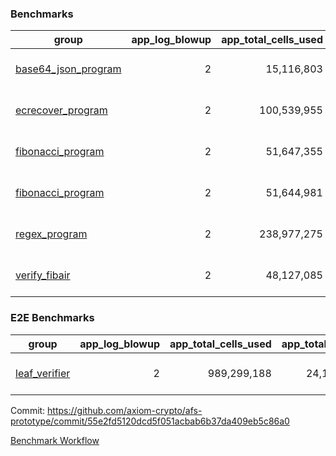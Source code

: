 ### Benchmarks
| group | app_log_blowup | app_total_cells_used | app_total_cycles | app_total_proof_time_ms | leaf_log_blowup | leaf_total_cells_used | leaf_total_cycles | leaf_total_proof_time_ms | instance | alloc |
|---|---|---|---|---|---|---|---|---|---|---|
| [ base64_json_program ](https://github.com/axiom-crypto/afs-prototype/blob/gh-pages/benchmarks-pr/966/individual/base64_json-2-2-1048476-64cpu-linux-arm64-mimalloc.md) | <div style='text-align: right'> 2 </div>  | <div style='text-align: right'> 15,116,803 </div>  | <div style='text-align: right'> 217,347 </div>  | <span style='color: green'>(-16.0 [-0.6%])</span><div style='text-align: right'> 2,621.0 </div>  | <div style='text-align: right'> - </div>  | <div style='text-align: right'> - </div>  | <div style='text-align: right'> - </div>  | <div style='text-align: right'> - </div>  | 64cpu-linux-arm64 | mimalloc |
| [ ecrecover_program ](https://github.com/axiom-crypto/afs-prototype/blob/gh-pages/benchmarks-pr/966/individual/ecrecover-2-2-1048476-64cpu-linux-arm64-mimalloc.md) | <div style='text-align: right'> 2 </div>  | <div style='text-align: right'> 100,539,955 </div>  | <div style='text-align: right'> 1,502,571 </div>  | <span style='color: red'>(+126.0 [+1.2%])</span><div style='text-align: right'> 10,526.0 </div>  | <div style='text-align: right'> - </div>  | <div style='text-align: right'> - </div>  | <div style='text-align: right'> - </div>  | <div style='text-align: right'> - </div>  | 64cpu-linux-arm64 | mimalloc |
| [ fibonacci_program ](https://github.com/axiom-crypto/afs-prototype/blob/gh-pages/benchmarks-pr/966/individual/fibonacci-2-2-1048476-64cpu-linux-arm64-mimalloc.md) | <div style='text-align: right'> 2 </div>  | <div style='text-align: right'> 51,647,355 </div>  | <div style='text-align: right'> 1,500,219 </div>  | <span style='color: green'>(-47.0 [-0.7%])</span><div style='text-align: right'> 6,596.0 </div>  | <div style='text-align: right'> - </div>  | <div style='text-align: right'> - </div>  | <div style='text-align: right'> - </div>  | <div style='text-align: right'> - </div>  | 64cpu-linux-arm64 | mimalloc |
| [ fibonacci_program ](https://github.com/axiom-crypto/afs-prototype/blob/gh-pages/benchmarks-pr/966/individual/fibonacci-2-2-1048476-64cpu-linux-x64-jemalloc.md) | <div style='text-align: right'> 2 </div>  | <div style='text-align: right'> 51,644,981 </div>  | <div style='text-align: right'> 1,500,219 </div>  | <span style='color: red'>(+49.0 [+0.7%])</span><div style='text-align: right'> 7,161.0 </div>  | <div style='text-align: right'> - </div>  | <div style='text-align: right'> - </div>  | <div style='text-align: right'> - </div>  | <div style='text-align: right'> - </div>  | 64cpu-linux-x64 | jemalloc |
| [ regex_program ](https://github.com/axiom-crypto/afs-prototype/blob/gh-pages/benchmarks-pr/966/individual/regex-2-2-1048476-64cpu-linux-arm64-mimalloc.md) | <div style='text-align: right'> 2 </div>  | <div style='text-align: right'> 238,977,275 </div>  | <div style='text-align: right'> 4,190,904 </div>  | <span style='color: green'>(-717.0 [-2.6%])</span><div style='text-align: right'> 26,468.0 </div>  | <div style='text-align: right'> - </div>  | <div style='text-align: right'> - </div>  | <div style='text-align: right'> - </div>  | <div style='text-align: right'> - </div>  | 64cpu-linux-arm64 | mimalloc |
| [ verify_fibair ](https://github.com/axiom-crypto/afs-prototype/blob/gh-pages/benchmarks-pr/966/individual/verify_fibair-2-2-1048476-64cpu-linux-arm64-mimalloc.md) | <div style='text-align: right'> 2 </div>  | <div style='text-align: right'> 48,127,085 </div>  | <div style='text-align: right'> 198,580 </div>  | <span style='color: red'>(+79.0 [+1.4%])</span><div style='text-align: right'> 5,734.0 </div>  | <div style='text-align: right'> - </div>  | <div style='text-align: right'> - </div>  | <div style='text-align: right'> - </div>  | <div style='text-align: right'> - </div>  | 64cpu-linux-arm64 | mimalloc |

### E2E Benchmarks
| group | app_log_blowup | app_total_cells_used | app_total_cycles | app_total_proof_time_ms | leaf_log_blowup | leaf_total_cells_used | leaf_total_cycles | leaf_total_proof_time_ms | root_log_blowup | root_total_cells_used | root_total_cycles | root_total_proof_time_ms | internal_log_blowup | internal_total_cells_used | internal_total_cycles | internal_total_proof_time_ms | instance | alloc |
|---|---|---|---|---|---|---|---|---|---|---|---|---|---|---|---|---|---|---|
| [ leaf_verifier ](https://github.com/axiom-crypto/afs-prototype/blob/gh-pages/benchmarks-pr/966/individual/fib_e2e-2-2-2-2-1000000-64cpu-linux-arm64-mimalloc.md) | <div style='text-align: right'> 2 </div>  | <div style='text-align: right'> 989,299,188 </div>  | <div style='text-align: right'> 24,157,413 </div>  | <div style='text-align: right'> 90,979.0 </div>  | <div style='text-align: right'> 2 </div>  | <div style='text-align: right'> 144,265,386 </div>  | <div style='text-align: right'> 3,639,131 </div>  | <div style='text-align: right'> 73,502.0 </div>  | <div style='text-align: right'> 2 </div>  | <div style='text-align: right'> 989,299,188 </div>  | <div style='text-align: right'> 24,157,413 </div>  | <div style='text-align: right'> 90,979.0 </div>  | <div style='text-align: right'> 2 </div>  | <div style='text-align: right'> 860,220,388 </div>  | <div style='text-align: right'> 21,803,338 </div>  | <div style='text-align: right'> 81,929.0 </div>  | 64cpu-linux-arm64 | mimalloc |


Commit: https://github.com/axiom-crypto/afs-prototype/commit/55e2fd5120dcd5f051acbab6b37da409eb5c86a0

[Benchmark Workflow](https://github.com/axiom-crypto/afs-prototype/actions/runs/12244666122)
